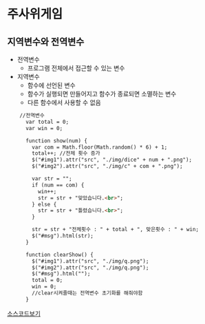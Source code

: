# 주사위게임 

## 지역변수와 전역변수 
- 전역변수 
  - 프로그램 전체에서 접근할 수 있는 변수
- 지역변수 
  - 함수에 선언된 변수 
  - 함수가 실행되면 만들어지고 함수가 종료되면 소멸하는 변수
  - 다른 함수에서 사용할 수 없음

```html
    //전역변수
      var total = 0;
      var win = 0;
```

```html
      function show(num) {
        var com = Math.floor(Math.random() * 6) + 1;
        total++; //전체 횟수 증가
        $("#img1").attr("src", "./img/dice" + num + ".png");
        $("#img2").attr("src", "./img/c" + com + ".png");

        var str = "";
        if (num == com) {
          win++;
          str = str + "맞았습니다.<br>";
        } else {
          str = str + "틀렸습니다.<br>";
        }

        str = str + "전체횟수 : " + total + ", 맞은횟수 : " + win;
        $("#msg").html(str);
      }

```

```html
      function clearShow() {
        $("#img1").attr("src", "./img/q.png");
        $("#img2").attr("src", "./img/q.png");
        $("#msg").html("");
        total = 0;
        win = 0;
        //clear시켜줄때는 전역변수 초기화를 해줘야함
      }
```

[소스코드보기](https://github.com/plumwiserim/html-programming/blob/master/class11/11-1.html)
